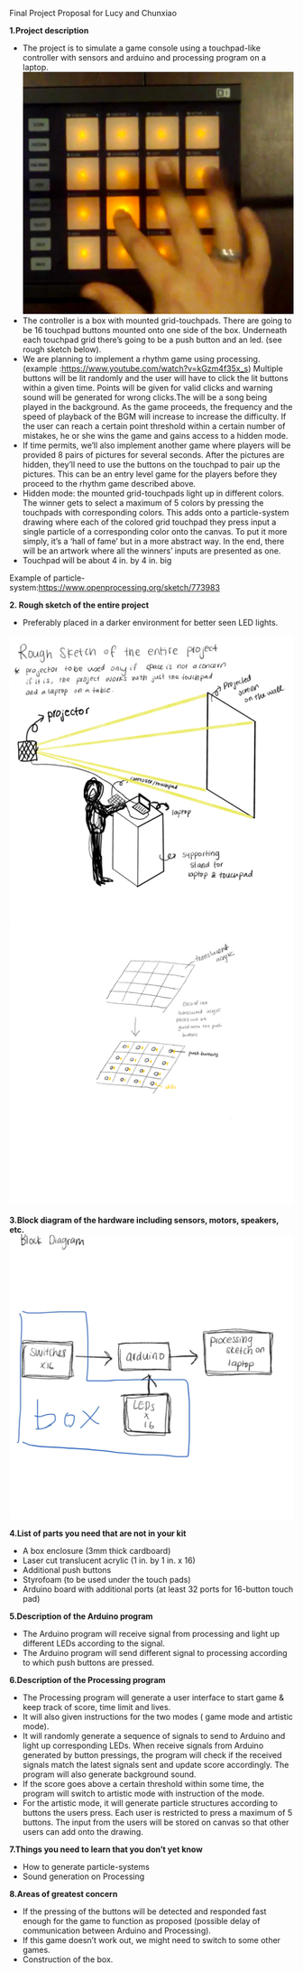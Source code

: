Final Project Proposal for Lucy and Chunxiao

**1.Project description**
- The project is to simulate a game console using a touchpad-like controller with sensors and arduino and processing program on a laptop.
![](DJpad.png)
- The controller is a box with mounted grid-touchpads. There are going to be 16 touchpad buttons mounted onto one side of the box. Underneath each touchpad grid there’s going to be a push button and an led. (see rough sketch below). 
- We are planning to implement a rhythm game using processing. (example :https://www.youtube.com/watch?v=kGzm4f35x_s) Multiple buttons will be lit randomly and the user will have to click the lit buttons within a given time. Points will be given for valid clicks and warning sound will be generated for wrong clicks.The will be a song being played in the background. As the game proceeds, the frequency and the speed of playback of the BGM will increase to increase the difficulty. If the user can reach a certain point threshold within a certain number of mistakes, he or she wins the game and gains access to a hidden mode.
- If time permits, we’ll also implement another game where players will be provided 8 pairs of pictures for several seconds. After the pictures are hidden, they’ll need to use the buttons on the touchpad to pair up the pictures. This can be an entry level game for the players before they proceed to the rhythm game described above.
- Hidden mode:  the mounted grid-touchpads light up in different colors. The winner gets to select a maximum of 5 colors by pressing the touchpads with corresponding colors. This adds onto a particle-system drawing where each of the colored grid touchpad they press input a single particle of a corresponding color onto the canvas. To put it more simply, it’s a ‘hall of fame’ but in a more abstract way. In the end, there will be an artwork where all the winners’ inputs are presented as one.
- Touchpad will be about 4 in. by 4 in. big

Example of particle-system:https://www.openprocessing.org/sketch/773983

**2. Rough sketch of the entire project**

- Preferably placed in a darker environment for better seen LED lights.

![RoughSketch1](Sketch1.png)
![RoughSketch2](Sketch2.png)

**3.Block diagram of the hardware including sensors, motors, speakers, etc.**
![BlockDiagram](BlockDiagram.jpg)

**4.List of parts you need that are not in your kit**
- A box enclosure (3mm thick cardboard)
- Laser cut translucent acrylic (1 in. by 1 in. x 16)
- Additional push buttons 
- Styrofoam (to be used under the touch pads)
- Arduino board with additional ports (at least 32 ports for 16-button touch pad)


**5.Description of the Arduino program**
- The Arduino program will receive signal from processing and light up different LEDs according to the signal.
- The Arduino program will send different signal to processing according to which push buttons are pressed.

**6.Description of the Processing program**
- The Processing program will generate a user interface to start game & keep track of score, time limit and lives.
- It will also given instructions for the two modes ( game mode and artistic mode).
- It will randomly generate a sequence of signals to send to Arduino and light up corresponding LEDs. When receive signals from Arduino generated by button pressings, the program will check if the received signals match the latest signals sent and update score accordingly. The program will also generate background sound.
- If the score goes above a certain threshold within some time, the program will switch to artistic mode with instruction of the mode.
- For the artistic mode, it will generate particle structures according to buttons the users press. Each user is restricted to press a maximum of  5 buttons. The input from the users will be stored on canvas so that other users can add onto the drawing.

**7.Things you need to learn that you don’t yet know**
- How to generate particle-systems
- Sound generation on Processing

**8.Areas of greatest concern**
- If the pressing of the buttons will be detected and responded fast enough for the game to function as proposed (possible delay of communication between Arduino and Processing).
- If this game doesn’t work out, we might need to switch to some other games.
- Construction of the box.


